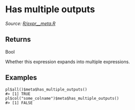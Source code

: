 # Has multiple outputs

*Source: [R/expr__meta.R](https://github.com/pola-rs/r-polars/tree/main/R/expr__meta.R)*

## Returns

Bool

Whether this expression expands into multiple expressions.

## Examples

<pre class='r-example'><code><span class='r-in'><span><span class='va'>pl</span><span class='op'>$</span><span class='fu'>all</span><span class='op'>(</span><span class='op'>)</span><span class='op'>$</span><span class='va'>meta</span><span class='op'>$</span><span class='fu'>has_multiple_outputs</span><span class='op'>(</span><span class='op'>)</span></span></span>
<span class='r-out co'><span class='r-pr'>#&gt;</span> [1] TRUE</span>
<span class='r-in'><span><span class='va'>pl</span><span class='op'>$</span><span class='fu'>col</span><span class='op'>(</span><span class='st'>"some_colname"</span><span class='op'>)</span><span class='op'>$</span><span class='va'>meta</span><span class='op'>$</span><span class='fu'>has_multiple_outputs</span><span class='op'>(</span><span class='op'>)</span></span></span>
<span class='r-out co'><span class='r-pr'>#&gt;</span> [1] FALSE</span>
 </code></pre>